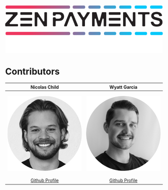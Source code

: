 <p align="center">
  <img src="https://github.com/Zen-Payments/.github/blob/main/photos/logo.svg?raw=true#gh-light-mode-only">
</p>

<p align="center">
  <img src="https://github.com/Zen-Payments/.github/blob/main/photos/whitelogo.svg?raw=true#gh-dark-mode-only">
</p>

# Contributors
  
| Nicolas Child    | Wyatt Garcia        |
|:----------------:|:-------------------:|
| <p align="center"><a href="https://www.linkedin.com/in/nick-child-1b21481b1/" target="_blank"><img src="https://github.com/Zen-Payments/.github/blob/main/photos/nick.png?raw=true" width=250 alt="Nicolas Child LinkedIn"></a></p> | <p align="center"><a href="https://www.linkedin.com/in/wyatt-garcia/" target="_blank"><img src="https://github.com/Zen-Payments/.github/blob/main/photos/wyatt.png?raw=true" width=250 alt="Wyatt Garcia LinkedIn"></a></p>  |
| <a href="https://github.com/nicolaschild" target="_blank">Github Profile</a> | <a href="https://github.com/medemon" target="_blank">Github Profile</a> |
